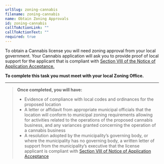 ```yaml
---
urlSlug: zoning-cannabis
filename: zoning-cannabis
name: Obtain Zoning Approvals
id: zoning-cannabis
callToActionLink: ""
callToActionText: ""
required: true
---
```


To obtain a Cannabis license you will need zoning approval from your local government. Your Cannabis application will ask you to provide proof of local support for the applicant that is compliant with [Section VIII of the Notice of Application Acceptance.](https://www.nj.gov/cannabis/documents/businesses/personal-use/Final%20Notice%20of%20Application%20Acceptance.pdf)

**To complete this task you must meet with your local Zoning Office.**

---

> **Once completed, you will have:**
>
> - Evidence of compliance with local codes and ordinances for the proposed location
> - A letter or affidavit from appropriate municipal officials that the location will conform to municipal zoning requirements allowing for activities related to the operations of the proposed cannabis business, and any variances granted concerning the operation of a cannabis business
> - A resolution adopted by the municipality’s governing body, or where the municipality has no governing body, a written letter of support from the municipality’s executive that the license applicant is compliant with [Section VIII of Notice of Application Acceptance](https://www.nj.gov/cannabis/documents/businesses/personal-use/Final%20Notice%20of%20Application%20Acceptance.pdf)
